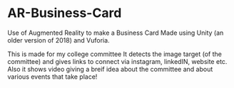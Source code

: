# AR-Business-Card
Use of Augmented Reality to make a Business Card
Made using Unity (an older version of 2018) and Vuforia.

This is made for my college committee
It detects the image target (of the committee) and gives links to connect via instagram, linkedIN, website etc.
Also it shows video giving a breif idea about the committee and about various events that take place!
